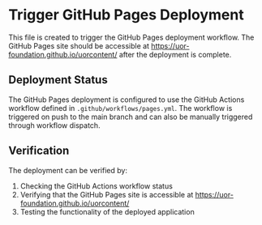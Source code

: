 # Trigger GitHub Pages Deployment

This file is created to trigger the GitHub Pages deployment workflow. The GitHub Pages site should be accessible at https://uor-foundation.github.io/uorcontent/ after the deployment is complete.

## Deployment Status

The GitHub Pages deployment is configured to use the GitHub Actions workflow defined in `.github/workflows/pages.yml`. The workflow is triggered on push to the main branch and can also be manually triggered through workflow dispatch.

## Verification

The deployment can be verified by:
1. Checking the GitHub Actions workflow status
2. Verifying that the GitHub Pages site is accessible at https://uor-foundation.github.io/uorcontent/
3. Testing the functionality of the deployed application
